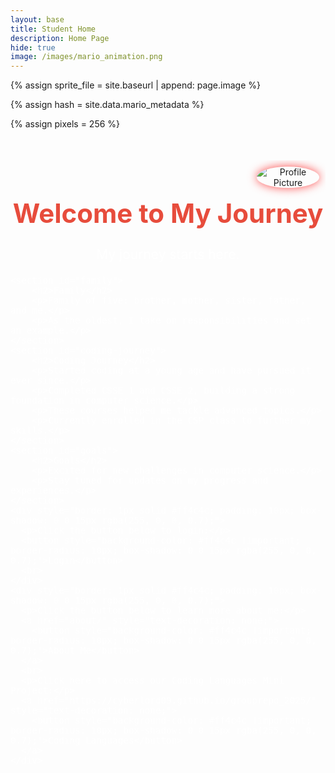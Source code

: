```yaml
---
layout: base
title: Student Home 
description: Home Page
hide: true
image: /images/mario_animation.png
---
```


<!-- Liquid:  statements -->

<!--- Concatenation of site URL to frontmatter image  --->
{% assign sprite_file = site.baseurl | append: page.image %}
<!--- Has is a list variable containing mario metadata for sprite --->
{% assign hash = site.data.mario_metadata %}  
<!--- Size width/height of Sprit images --->
{% assign pixels = 256 %}

<!--- HTML for page contains <p> tag named "Mario" and class properties for a "sprite"  -->

<p id="mario" class="sprite"></p>
  
<!--- Embedded Cascading Style Sheet (CSS) rules, 
        define how HTML elements look 
--->
<style>

  /*CSS style rules for the id and class of the sprite...
  */
  .sprite {
    height: {{pixels}}px;
    width: {{pixels}}px;
    background-image: url('{{sprite_file}}');
    background-repeat: no-repeat;
  }

  /*background position of sprite element
  */
  #mario {
    background-position: calc({{animations[0].col}} * {{pixels}} * -1px) calc({{animations[0].row}} * {{pixels}}* -1px);
  }
</style>

<!--- Embedded executable code--->
<script>
  ////////// convert YML hash to javascript key:value objects /////////

  var mario_metadata = {}; //key, value object
  {% for key in hash %}  
  
  var key = "{{key | first}}"  //key
  var values = {} //values object
  values["row"] = {{key.row}}
  values["col"] = {{key.col}}
  values["frames"] = {{key.frames}}
  mario_metadata[key] = values; //key with values added

  {% endfor %}

  ////////// game object for player /////////

  class Mario {
    constructor(meta_data) {
      this.tID = null;  //capture setInterval() task ID
      this.positionX = 0;  // current position of sprite in X direction
      this.currentSpeed = 0;
      this.marioElement = document.getElementById("mario"); //HTML element of sprite
      this.pixels = {{pixels}}; //pixel offset of images in the sprite, set by liquid constant
      this.interval = 100; //animation time interval
      this.obj = meta_data;
      this.marioElement.style.position = "absolute";
    }

    animate(obj, speed) {
      let frame = 0;
      const row = obj.row * this.pixels;
      this.currentSpeed = speed;

      this.tID = setInterval(() => {
        const col = (frame + obj.col) * this.pixels;
        this.marioElement.style.backgroundPosition = `-${col}px -${row}px`;
        this.marioElement.style.left = `${this.positionX}px`;

        this.positionX += speed;
        frame = (frame + 1) % obj.frames;

        const viewportWidth = window.innerWidth;
        if (this.positionX > viewportWidth - this.pixels) {
          document.documentElement.scrollLeft = this.positionX - viewportWidth + this.pixels;
        }
      }, this.interval);
    }

    startWalking() {
      this.stopAnimate();
      this.animate(this.obj["Walk"], 3);
    }

    startRunning() {
      this.stopAnimate();
      this.animate(this.obj["Run1"], 6);
    }

    startPuffing() {
      this.stopAnimate();
      this.animate(this.obj["Puff"], 0);
    }

    startCheering() {
      this.stopAnimate();
      this.animate(this.obj["Cheer"], 0);
    }

    startFlipping() {
      this.stopAnimate();
      this.animate(this.obj["Flip"], 0);
    }

    startResting() {
      this.stopAnimate();
      this.animate(this.obj["Rest"], 0);
    }

    stopAnimate() {
      clearInterval(this.tID);
    }
  }

  const mario = new Mario(mario_metadata);

  ////////// event control /////////

  window.addEventListener("keydown", (event) => {
    if (event.key === "ArrowRight") {
      event.preventDefault();
      if (event.repeat) {
        mario.startCheering();
      } else {
        if (mario.currentSpeed === 0) {
          mario.startWalking();
        } else if (mario.currentSpeed === 3) {
          mario.startRunning();
        }
      }
    } else if (event.key === "ArrowLeft") {
      event.preventDefault();
      if (event.repeat) {
        mario.stopAnimate();
      } else {
        mario.startPuffing();
      }
    }
  });

  //touch events that enable animations
  window.addEventListener("touchstart", (event) => {
    event.preventDefault(); // prevent default browser action
    if (event.touches[0].clientX > window.innerWidth / 2) {
      // move right
      if (currentSpeed === 0) { // if at rest, go to walking
        mario.startWalking();
      } else if (currentSpeed === 3) { // if walking, go to running
        mario.startRunning();
      }
    } else {
      // move left
      mario.startPuffing();
    }
  });

    // Stop Mario's animation when the window loses focus
  window.addEventListener("blur", () => {
    if (mario) {
      mario.stopAnimate();
    }
  });

  // Start Mario's flipping animation when the window gains focus
  window.addEventListener("focus", () => {
    if (mario) {
      mario.startFlipping();
    }
  });

  // Start Mario's resting animation on page load or refresh
  document.addEventListener("DOMContentLoaded", () => {
    // Adjust sprite size for high pixel density devices
    const scale = window.devicePixelRatio;
    const sprite = document.querySelector(".sprite");

    if (sprite) {
      sprite.style.transform = `scale(${0.2 * scale})`;
    }

    if (mario) {
      mario.startResting();
    }
  });
  
</script>

<div style="position: relative; text-align: center; margin-top: 50px; max-height: 100vh; overflow-y: auto;">
  <img src="{{site.baseurl}}/images/profile_picture.png" alt="Profile Picture" style="position: absolute; top: 10px; right: 10px; max-width: 100px; height: auto; border-radius: 50%; box-shadow: 0 0 15px rgba(255, 0, 0, 0.7);">
  <h1 style="font-size: 3em; color: #e74c3c;">Welcome to My Journey</h1>
  <p style="font-size: 1.5em; color: #ffffff;">My journey starts here.</p>
  <div style="margin-top: 30px; font-size: 1.2em; color: #ffffff; max-width: 800px; margin: auto; text-align: left;">
    
    <section id="family">
        <h2>Family</h2>
        <p>Family of five: brother, mother, sister, father, and me.</p>
        <p>As the oldest, I take on responsibilities and set an example.</p>
    </section>
    <section id="coding-journey">
        <h2>Coding Journey</h2>
        <p>Started coding at a young age and have pursued it ever since.</p>
        <p>Completed CSSE 1 and CSSE 2, building a strong foundation in computer science.</p>
        <p>These courses helped me tackle advanced topics.</p>
        <p>Currently enrolled in the CSP class to further my skills.</p>
    </section>
    <section id="goals">
        <h2>Goals</h2>
        <p>Excited for new challenges in computer science.</p>
        <p>Stay tuned for updates on my progress and experiences.</p>
    </section>
    <div style="border: 1px solid #ff4c4c; padding: 10px; box-shadow: 0 0 15px rgba(255, 0, 0, 0.7);">
      <p>Click the button below to login:</p>
      <button style="background-color: #ff4c4c !important; border-radius: 10px; box-shadow: 0 0 15px rgba(255, 0, 0, 0.7);">Login</button>
      <br>
    </div>
    <div style="border: 1px solid #ff4c4c; padding: 10px; box-shadow: 0 0 15px rgba(255, 0, 0, 0.7);">
      <p>Click the button below to learn more about me:</p>
      <a href="about/" style="text-decoration: none;">
        <button style="background-color: #ff4c4c !important; border-radius: 10px; box-shadow: 0 0 15px rgba(255, 0, 0, 0.7);">About Me</button>
      </a>
      <br>
      <p>Click here to access our Coding Languages Mini Project:</p>
      <a href="https://cyberlord09.github.io/grouprepo_2025/" style="text-decoration: none;">
        <button style="background-color: #ff4c4c !important; border-radius: 10px; box-shadow: 0 0 15px rgba(255, 0, 0, 0.7);">Coding Languages</button>
      </a>
    </div>
  </div>
</div>
<style>
  @media (max-width: 768px) {
    h1 {
      font-size: 1.8em;
    }
    p {
      font-size: 0.9em;
    }
    img {
      max-width: 50px;
    }
  }
</style>